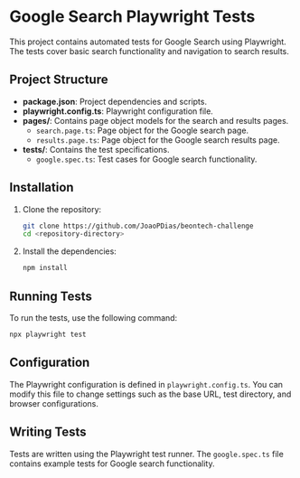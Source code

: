 # Google Search Playwright Tests

This project contains automated tests for Google Search using Playwright. The tests cover basic search functionality and navigation to search results.

## Project Structure

- **package.json**: Project dependencies and scripts.
- **playwright.config.ts**: Playwright configuration file.
- **pages/**: Contains page object models for the search and results pages.
  - `search.page.ts`: Page object for the Google search page.
  - `results.page.ts`: Page object for the Google search results page.
- **tests/**: Contains the test specifications.
  - `google.spec.ts`: Test cases for Google search functionality.

## Installation

1. Clone the repository:
   ```sh
   git clone https://github.com/JoaoPDias/beontech-challenge
   cd <repository-directory>
2. Install the dependencies:
    ```sh
    npm install
    ```

## Running Tests
To run the tests, use the following command:
```sh
npx playwright test
```

## Configuration
The Playwright configuration is defined in `playwright.config.ts`. You can modify this file to change settings such as the base URL, test directory, and browser configurations.

## Writing Tests
Tests are written using the Playwright test runner. The `google.spec.ts` file contains example tests for Google search functionality.